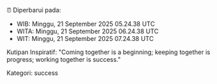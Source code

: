 ⏰ Diperbarui pada:
- WIB: Minggu, 21 September 2025 05.24.38 UTC
- WITA: Minggu, 21 September 2025 06.24.38 UTC
- WIT: Minggu, 21 September 2025 07.24.38 UTC

Kutipan Inspiratif:
"Coming together is a beginning; keeping together is progress; working together is success."


Kategori: success

